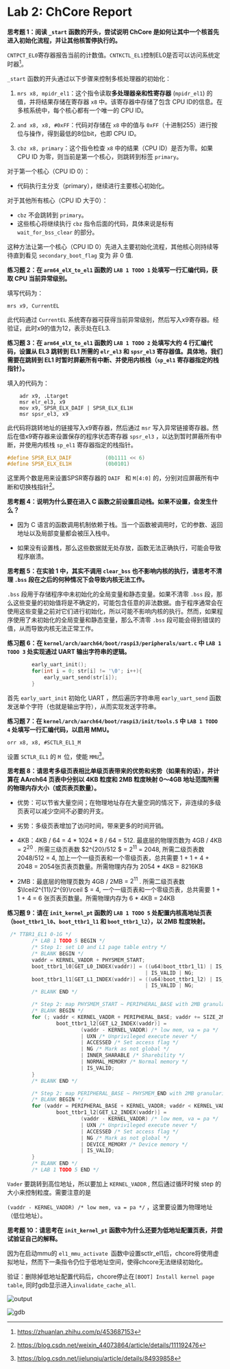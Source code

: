 # Lab 2: ChCore Report

**思考题 1：阅读 `_start` 函数的开头，尝试说明 ChCore 是如何让其中一个核首先进入初始化流程，并让其他核暂停执行的。**

`CNTPCT_EL0`寄存器报告当前的计数值。`CNTKCTL_EL1`控制EL0是否可以访问系统定时器[^1]。

`_start` 函数的开头通过以下步骤来控制多核处理器的初始化：

1. `mrs x8, mpidr_el1`：这个指令读取**多处理器亲和性寄存器** (`mpidr_el1`) 的值，并将结果存储在寄存器 `x8` 中。该寄存器中存储了包含 CPU ID的信息。在多核系统中，每个核心都有一个唯一的 CPU ID。

2. `and x8, x8, #0xFF`：代码对存储在 `x8` 中的值与 `0xFF`（十进制255）进行按位与操作，得到最低的8位bit，也即 CPU ID。

3. `cbz x8, primary`：这个指令检查 `x8` 中的结果（CPU ID）是否为零。如果 CPU ID 为零，则当前是第一个核心，则跳转到标签 `primary`。

对于第一个核心（CPU ID 0）：
- 代码执行主分支（primary），继续进行主要核心初始化。

对于其他所有核心（CPU ID 大于0）：
- `cbz` 不会跳转到 `primary`。
- 这些核心将继续执行 `cbz` 指令后面的代码，具体来说是标有 `wait_for_bss_clear` 的部分。

这种方法让第一个核心（CPU ID 0）先进入主要初始化流程，其他核心则持续等待直到看见 `secondary_boot_flag` 变为 非 0 值.

**练习题 2：在 `arm64_elX_to_el1` 函数的 `LAB 1 TODO 1` 处填写一行汇编代码，获取 CPU 当前异常级别。**

填写代码为：

```assembly
mrs x9, CurrentEL
```

此代码通过 `CurrentEL` 系统寄存器可获得当前异常级别，然后写入x9寄存器。经验证，此时x9的值为12，表示处在EL3.

**练习题 3：在 `arm64_elX_to_el1` 函数的 `LAB 1 TODO 2` 处填写大约 4 行汇编代码，设置从 EL3 跳转到 EL1 所需的 `elr_el3` 和 `spsr_el3` 寄存器值。具体地，我们需要在跳转到 EL1 时暂时屏蔽所有中断、并使用内核栈（`sp_el1` 寄存器指定的栈指针）。**

填入的代码为：

```assembly
	adr x9, .Ltarget
	msr elr_el3, x9
	mov x9, SPSR_ELX_DAIF | SPSR_ELX_EL1H
	msr spsr_el3, x9
```

此代码将跳转地址的链接写入x9寄存器，然后通过 `msr` 写入异常链接寄存器。然后在借x9寄存器来设置保存的程序状态寄存器 `spsr_el3` ，以达到暂时屏蔽所有中断，并使用内核栈 `sp_el1` 寄存器指定的栈指针。

```C
#define SPSR_ELX_DAIF           (0b1111 << 6)
#define SPSR_ELX_EL1H           (0b0101)
```

这里两个数是用来设置SPSR寄存器的 `DAIF ` 和 `M[4:0]` 的，分别对应屏蔽所有中断和切换栈指针[^2]。

**思考题 4：说明为什么要在进入 C 函数之前设置启动栈。如果不设置，会发生什么？**

* 因为 C 语言的函数调用机制依赖于栈。当一个函数被调用时，它的参数、返回地址以及局部变量都会被压入栈中。

* 如果没有设置栈，那么这些数据就无处存放，函数无法正确执行，可能会导致程序崩溃。

**思考题 5：在实验 1 中，其实不调用 `clear_bss` 也不影响内核的执行，请思考不清理 `.bss` 段在之后的何种情况下会导致内核无法工作。**

`.bss` 段用于存储程序中未初始化的全局变量和静态变量。如果不清零 `.bss` 段，那么这些变量的初始值将是不确定的，可能包含任意的非法数据。由于程序通常会在使用这些变量之前对它们进行初始化，所以可能不影响内核的执行。然而，如果程序使用了未初始化的全局变量和静态变量，那么不清零 `.bss` 段可能会得到错误的值，从而导致内核无法正常工作。

**练习题 6：在 `kernel/arch/aarch64/boot/raspi3/peripherals/uart.c` 中 `LAB 1 TODO 3` 处实现通过 UART 输出字符串的逻辑。**

```c
		early_uart_init();
		for(int i = 0; str[i] != '\0'; i++){
			early_uart_send(str[i]);
		}
```

首先 `early_uart_init` 初始化 UART ，然后遍历字符串用 `early_uart_send` 函数发送单个字符（也就是输出字符），从而实现发送字符串。

**练习题 7：在 `kernel/arch/aarch64/boot/raspi3/init/tools.S` 中 `LAB 1 TODO 4` 处填写一行汇编代码，以启用 MMU。**

```assembly
orr x8, x8, #SCTLR_EL1_M
```

设置 `SCTLR_EL1` 的 `M `位，使能 `MMU`[^3]。



**思考题 8：请思考多级页表相比单级页表带来的优势和劣势（如果有的话），并计算在 AArch64 页表中分别以 4KB 粒度和 2MB 粒度映射 0～4GB 地址范围所需的物理内存大小（或页表页数量）。**

* 优势：可以节省大量空间；在物理地址存在大量空洞的情况下，非连续的多级页表可以减少空间不必要的开支。

* 劣势：多级页表增加了访问时间，带来更多的时间开销。

* 4KB：4KB / 64 = 4 * 1024 * 8 / 64 = 512. 最底层的物理页数为 4GB / 4KB = $2^{20}$ .  所需三级页表数 $2^{20}/512 $ = $2^{11}$ =  2048,  所需二级页表数 2048/512 = 4, 加上一个一级页表和一个零级页表，总共需要 1 + 1 + 4 + 2048  = 2054张页表页数量。所需物理内存为 2054 * 4KB = 8216KB
* 2MB：最底层的物理页数为 4GB / 2MB = $2^{11}$ .  所需二级页表数 $\lceil2^{11}/2^{9}\rceil $ = 4,  一个一级页表和一个零级页表，总共需要 1 + 1 + 4  = 6 张页表页数量。所需物理内存为 6 * 4KB = 24KB



**练习题 9：请在 `init_kernel_pt` 函数的 `LAB 1 TODO 5` 处配置内核高地址页表（`boot_ttbr1_l0`、`boot_ttbr1_l1` 和 `boot_ttbr1_l2`），以 2MB 粒度映射。**

```c
 /* TTBR1_EL1 0-1G */
        /* LAB 1 TODO 5 BEGIN */
        /* Step 1: set L0 and L1 page table entry */
        /* BLANK BEGIN */
        vaddr = KERNEL_VADDR + PHYSMEM_START;
        boot_ttbr1_l0[GET_L0_INDEX(vaddr)] = ((u64)boot_ttbr1_l1) | IS_TABLE
                                             | IS_VALID | NG;
        boot_ttbr1_l1[GET_L1_INDEX(vaddr)] = ((u64)boot_ttbr1_l2) | IS_TABLE
                                             | IS_VALID | NG;
        /* BLANK END */

        /* Step 2: map PHYSMEM_START ~ PERIPHERAL_BASE with 2MB granularity */
        /* BLANK BEGIN */
        for (; vaddr < KERNEL_VADDR + PERIPHERAL_BASE; vaddr += SIZE_2M) {
                boot_ttbr1_l2[GET_L2_INDEX(vaddr)] =
                        (vaddr - KERNEL_VADDR) /* low mem, va = pa */
                        | UXN /* Unprivileged execute never */
                        | ACCESSED /* Set access flag */
                        | NG /* Mark as not global */
                        | INNER_SHARABLE /* Sharebility */
                        | NORMAL_MEMORY /* Normal memory */
                        | IS_VALID;
        }
        /* BLANK END */

        /* Step 2: map PERIPHERAL_BASE ~ PHYSMEM_END with 2MB granularity */
        /* BLANK BEGIN */
        for (vaddr = PERIPHERAL_BASE + KERNEL_VADDR; vaddr < KERNEL_VADDR + PHYSMEM_END; vaddr += SIZE_2M) {
                boot_ttbr1_l2[GET_L2_INDEX(vaddr)] =
                        (vaddr - KERNEL_VADDR) /* low mem, va = pa */
                        | UXN /* Unprivileged execute never */
                        | ACCESSED /* Set access flag */
                        | NG /* Mark as not global */
                        | DEVICE_MEMORY /* Device memory */
                        | IS_VALID;
        }
        /* BLANK END */
        /* LAB 1 TODO 5 END */
```

`Vader` 要跳转到高位地址，所以要加上 `KERNEL_VADDR` , 然后通过循环时候 step 的大小来控制粒度。需要注意的是

`(vaddr - KERNEL_VADDR) /* low mem, va = pa */` ，这里要设置为物理地址（低位地址）。

**思考题 10：请思考在 `init_kernel_pt` 函数中为什么还要为低地址配置页表，并尝试验证自己的解释。**

因为在启动mmu的 `el1_mmu_activate `函数中设置sctlr_el1后，chcore将使用虚拟地址，然而下一条指令仍位于低地址空间，使得chcore无法继续初始化。

验证：删除掉低地址配置代码后，chcore停止在`[BOOT] Install kernel page table`, 同时gdb显示进入`invalidate_cache_all`.

![output](https://p.ipic.vip/d6kn5n.png)

![gdb](https://p.ipic.vip/ghl7bx.png)



[^1]: https://zhuanlan.zhihu.com/p/453687153
[^2]: https://blog.csdn.net/weixin_44073864/article/details/111192476
[^3]: https://blog.csdn.net/jielunqiu/article/details/84939858
